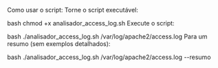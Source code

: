 Como usar o script:
Torne o script executável:

bash
chmod +x analisador_access_log.sh
Execute o script:

bash
./analisador_access_log.sh /var/log/apache2/access.log
Para um resumo (sem exemplos detalhados):

bash
./analisador_access_log.sh /var/log/apache2/access.log --resumo
